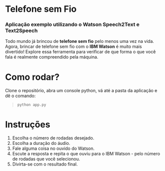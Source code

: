 # Telefone sem Fio

### Aplicação exemplo utilizando o Watson Speech2Text e Text2Speech

Todo mundo já brincou de **telefone sem fio** pelo menos uma vez na vida. Agora, brincar de telefone sem fio com o **IBM Watson** é muito mais divertido! Explore essa ferramenta para verificar de que forma o que você fala é realmente compreendido pela máquina.

# Como rodar?

Clone o repositório, abra um console python, vá até a pasta da aplicação e dê o comando:

> 
>
> `python app.py`

# Instruções

1. Escolha o número de rodadas desejado.
2. Escolha a duração do áudio.
3. Fale alguma coisa no ouvido do Watson.
4. Escute a resposta e repita o que ouviu para o IBM Watson - pelo número de rodadas que você selecionou.
5. Divirta-se com o resultado final.
